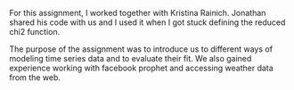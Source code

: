 For this assignment, I worked together with Kristina Rainich. Jonathan shared his code with us and I used it when I got stuck defining the reduced chi2 function. 

The purpose of the assignment was to introduce us to different ways of modeling time series data and to evaluate their fit. We also gained experience working with facebook prophet and accessing weather data from the web. 
